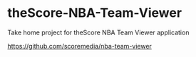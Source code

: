 # theScore-NBA-Team-Viewer
Take home project for theScore NBA Team Viewer application

https://github.com/scoremedia/nba-team-viewer

